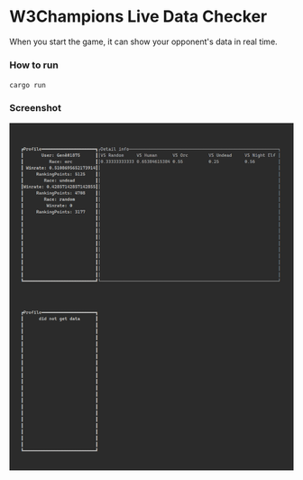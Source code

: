 # W3Champions Live Data Checker

When you start the game, it can show your opponent's data in real time.

### How to run 

`cargo run`


### Screenshot
![img.png](img.png)